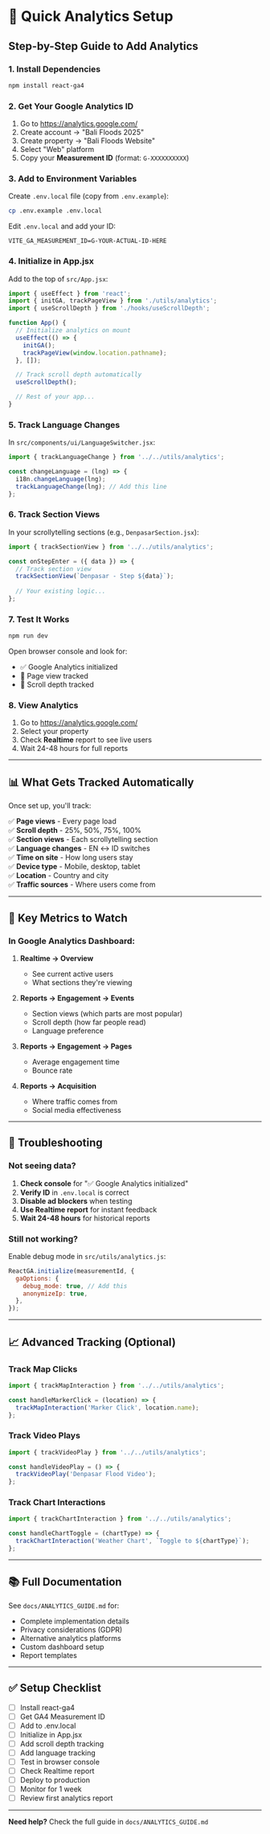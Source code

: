 # 🚀 Quick Analytics Setup

## Step-by-Step Guide to Add Analytics

### 1. Install Dependencies

```bash
npm install react-ga4
```

### 2. Get Your Google Analytics ID

1. Go to https://analytics.google.com/
2. Create account → "Bali Floods 2025"
3. Create property → "Bali Floods Website"
4. Select "Web" platform
5. Copy your **Measurement ID** (format: `G-XXXXXXXXXX`)

### 3. Add to Environment Variables

Create `.env.local` file (copy from `.env.example`):

```bash
cp .env.example .env.local
```

Edit `.env.local` and add your ID:

```env
VITE_GA_MEASUREMENT_ID=G-YOUR-ACTUAL-ID-HERE
```

### 4. Initialize in App.jsx

Add to the top of `src/App.jsx`:

```javascript
import { useEffect } from 'react';
import { initGA, trackPageView } from './utils/analytics';
import { useScrollDepth } from './hooks/useScrollDepth';

function App() {
  // Initialize analytics on mount
  useEffect(() => {
    initGA();
    trackPageView(window.location.pathname);
  }, []);

  // Track scroll depth automatically
  useScrollDepth();

  // Rest of your app...
}
```

### 5. Track Language Changes

In `src/components/ui/LanguageSwitcher.jsx`:

```javascript
import { trackLanguageChange } from '../../utils/analytics';

const changeLanguage = (lng) => {
  i18n.changeLanguage(lng);
  trackLanguageChange(lng); // Add this line
};
```

### 6. Track Section Views

In your scrollytelling sections (e.g., `DenpasarSection.jsx`):

```javascript
import { trackSectionView } from '../../utils/analytics';

const onStepEnter = ({ data }) => {
  // Track section view
  trackSectionView(`Denpasar - Step ${data}`);
  
  // Your existing logic...
};
```

### 7. Test It Works

```bash
npm run dev
```

Open browser console and look for:
- ✅ Google Analytics initialized
- 📄 Page view tracked
- 📜 Scroll depth tracked

### 8. View Analytics

1. Go to https://analytics.google.com/
2. Select your property
3. Check **Realtime** report to see live users
4. Wait 24-48 hours for full reports

---

## 📊 What Gets Tracked Automatically

Once set up, you'll track:

✅ **Page views** - Every page load  
✅ **Scroll depth** - 25%, 50%, 75%, 100%  
✅ **Section views** - Each scrollytelling section  
✅ **Language changes** - EN ↔ ID switches  
✅ **Time on site** - How long users stay  
✅ **Device type** - Mobile, desktop, tablet  
✅ **Location** - Country and city  
✅ **Traffic sources** - Where users come from  

---

## 🎯 Key Metrics to Watch

### In Google Analytics Dashboard:

1. **Realtime → Overview**
   - See current active users
   - What sections they're viewing

2. **Reports → Engagement → Events**
   - Section views (which parts are most popular)
   - Scroll depth (how far people read)
   - Language preference

3. **Reports → Engagement → Pages**
   - Average engagement time
   - Bounce rate

4. **Reports → Acquisition**
   - Where traffic comes from
   - Social media effectiveness

---

## 🔧 Troubleshooting

### Not seeing data?

1. **Check console** for "✅ Google Analytics initialized"
2. **Verify ID** in `.env.local` is correct
3. **Disable ad blockers** when testing
4. **Use Realtime report** for instant feedback
5. **Wait 24-48 hours** for historical reports

### Still not working?

Enable debug mode in `src/utils/analytics.js`:

```javascript
ReactGA.initialize(measurementId, {
  gaOptions: {
    debug_mode: true, // Add this
    anonymizeIp: true,
  },
});
```

---

## 📈 Advanced Tracking (Optional)

### Track Map Clicks

```javascript
import { trackMapInteraction } from '../../utils/analytics';

const handleMarkerClick = (location) => {
  trackMapInteraction('Marker Click', location.name);
};
```

### Track Video Plays

```javascript
import { trackVideoPlay } from '../../utils/analytics';

const handleVideoPlay = () => {
  trackVideoPlay('Denpasar Flood Video');
};
```

### Track Chart Interactions

```javascript
import { trackChartInteraction } from '../../utils/analytics';

const handleChartToggle = (chartType) => {
  trackChartInteraction('Weather Chart', `Toggle to ${chartType}`);
};
```

---

## 📚 Full Documentation

See `docs/ANALYTICS_GUIDE.md` for:
- Complete implementation details
- Privacy considerations (GDPR)
- Alternative analytics platforms
- Custom dashboard setup
- Report templates

---

## ✅ Setup Checklist

- [ ] Install react-ga4
- [ ] Get GA4 Measurement ID
- [ ] Add to .env.local
- [ ] Initialize in App.jsx
- [ ] Add scroll depth tracking
- [ ] Add language tracking
- [ ] Test in browser console
- [ ] Check Realtime report
- [ ] Deploy to production
- [ ] Monitor for 1 week
- [ ] Review first analytics report

---

**Need help?** Check the full guide in `docs/ANALYTICS_GUIDE.md`
